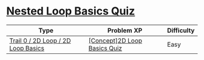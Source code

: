 # [Nested Loop Basics Quiz](https://www.codetree.ai/trails/complete/curated-cards/nl-pre-2d-loop-basics)

|Type|Problem XP|Difficulty|
|---|---|---|
|[Trail 0 / 2D Loop / 2D Loop Basics](https://www.codetree.ai/trail-info/codetree-101/)|[[Concept]2D Loop Basics Quiz](https://www.codetree.ai/trails/complete/curated-cards/nl-pre-2d-loop-basics/)|Easy|

